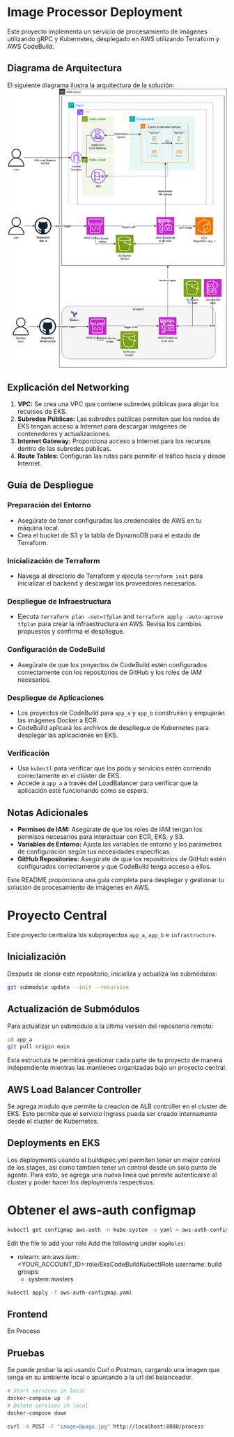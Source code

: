 # Image Processor Deployment

Este proyecto implementa un servicio de procesamiento de imágenes utilizando gRPC y Kubernetes, desplegado en AWS utilizando Terraform y AWS CodeBuild.

## Diagrama de Arquitectura

El siguiente diagrama ilustra la arquitectura de la solución:
![Diagrama de Arquitectura](diagram/architecture.png)



## Explicación del Networking

1. **VPC:** Se crea una VPC que contiene subredes públicas para alojar los recursos de EKS.
2. **Subredes Públicas:** Las subredes públicas permiten que los nodos de EKS tengan acceso a Internet para descargar imágenes de contenedores y actualizaciones.
3. **Internet Gateway:** Proporciona acceso a Internet para los recursos dentro de las subredes públicas.
4. **Route Tables:** Configuran las rutas para permitir el tráfico hacia y desde Internet.

## Guía de Despliegue

### Preparación del Entorno

- Asegúrate de tener configuradas las credenciales de AWS en tu máquina local.
- Crea el bucket de S3 y la tabla de DynamoDB para el estado de Terraform.

### Inicialización de Terraform

- Navega al directorio de Terraform y ejecuta `terraform init` para inicializar el backend y descargar los proveedores necesarios.

### Despliegue de Infraestructura

- Ejecuta `terraform plan -out=tfplan` and `terraform apply -auto-aprove tfplan` para crear la infraestructura en AWS. Revisa los cambios propuestos y confirma el despliegue.

### Configuración de CodeBuild

- Asegúrate de que los proyectos de CodeBuild estén configurados correctamente con los repositorios de GitHub y los roles de IAM necesarios.

### Despliegue de Aplicaciones

- Los proyectos de CodeBuild para `app_a` y `app_b` construirán y empujarán las imágenes Docker a ECR.
- CodeBuild aplicará los archivos de despliegue de Kubernetes para desplegar las aplicaciones en EKS.

### Verificación

- Usa `kubectl` para verificar que los pods y servicios estén corriendo correctamente en el clúster de EKS.
- Accede a `app_a` a través del LoadBalancer para verificar que la aplicación esté funcionando como se espera.

## Notas Adicionales

- **Permisos de IAM:** Asegúrate de que los roles de IAM tengan los permisos necesarios para interactuar con ECR, EKS, y S3.
- **Variables de Entorno:** Ajusta las variables de entorno y los parámetros de configuración según tus necesidades específicas.
- **GitHub Repositories:** Asegúrate de que los repositorios de GitHub estén configurados correctamente y que CodeBuild tenga acceso a ellos.

Este README proporciona una guía completa para desplegar y gestionar tu solución de procesamiento de imágenes en AWS.


# Proyecto Central

Este proyecto centraliza los subproyectos `app_a`, `app_b` e `infrastructure`.

## Inicialización

Después de clonar este repositorio, inicializa y actualiza los submódulos:

```bash
git submodule update --init --recursive
```
## Actualización de Submódulos
Para actualizar un submódulo a la última versión del repositorio remoto:

```bash
cd app_a
git pull origin main
```

Esta estructura te permitirá gestionar cada parte de tu proyecto de manera independiente mientras las mantienes organizadas bajo un proyecto central.

## AWS Load Balancer Controller
Se agrega modulo que permite la creacion de ALB controller en el cluster de EKS. Esto permite que el servicio Ingress pueda ser creado internamente desde el cluster de Kubernetes.

## Deployments en EKS
Los deployments usando el buildspec.yml permiten tener un mejor control de los stages, asi como tambien tener un control desde un solo punto de agente. Para esto, se agrega una nueva linea que permite autenticarse al cluster y poder hacer los deployments respectivos.


# Obtener el aws-auth configmap
```bash
kubectl get configmap aws-auth -n kube-system -o yaml > aws-auth-configmap.yaml
```
Edit the file to add your role
Add the following under `mapRoles`:
- rolearn: arn:aws:iam::<YOUR_ACCOUNT_ID>:role/EksCodeBuildKubectlRole
  username: build
  groups:
  - system:masters

```bash
kubectl apply -f aws-auth-configmap.yaml
```
## Frontend
En Proceso

## Pruebas
Se puede probar la api usando Curl o Postman, cargando una imagen que tenga en su ambiente local o apuntando a la url del balanceador.

```bash
# Start services in local
docker-compose up -d
# Delete services in local
docker-compose down
```

```bash
curl -X POST -F "image=@pago.jpg" http://localhost:8080/process